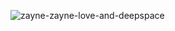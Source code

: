 ![zayne-zayne-love-and-deepspace](https://github.com/user-attachments/assets/a630121a-286f-46c7-b553-6d0bfcbf64c2)
